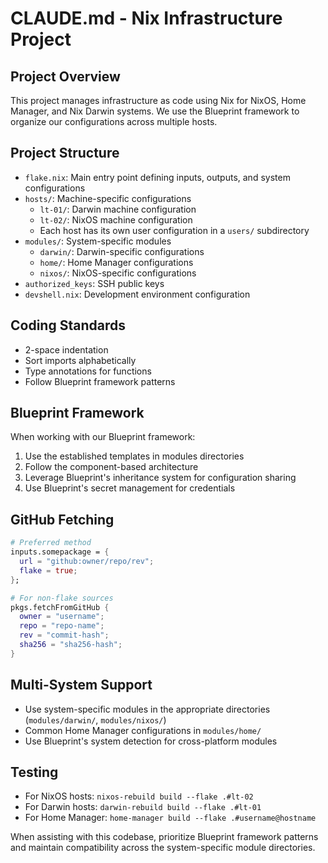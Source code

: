 # CLAUDE.md - Nix Infrastructure Project

## Project Overview
This project manages infrastructure as code using Nix for NixOS, Home Manager, and Nix Darwin systems. We use the Blueprint framework to organize our configurations across multiple hosts.

## Project Structure
- `flake.nix`: Main entry point defining inputs, outputs, and system configurations
- `hosts/`: Machine-specific configurations
  - `lt-01/`: Darwin machine configuration
  - `lt-02/`: NixOS machine configuration
  - Each host has its own user configuration in a `users/` subdirectory
- `modules/`: System-specific modules
  - `darwin/`: Darwin-specific configurations
  - `home/`: Home Manager configurations
  - `nixos/`: NixOS-specific configurations
- `authorized_keys`: SSH public keys
- `devshell.nix`: Development environment configuration

## Coding Standards
- 2-space indentation
- Sort imports alphabetically
- Type annotations for functions
- Follow Blueprint framework patterns

## Blueprint Framework
When working with our Blueprint framework:
1. Use the established templates in modules directories
2. Follow the component-based architecture
3. Leverage Blueprint's inheritance system for configuration sharing
4. Use Blueprint's secret management for credentials

## GitHub Fetching
```nix
# Preferred method
inputs.somepackage = {
  url = "github:owner/repo/rev";
  flake = true;
};

# For non-flake sources
pkgs.fetchFromGitHub {
  owner = "username";
  repo = "repo-name";
  rev = "commit-hash";
  sha256 = "sha256-hash";
}
```

## Multi-System Support
- Use system-specific modules in the appropriate directories (`modules/darwin/`, `modules/nixos/`)
- Common Home Manager configurations in `modules/home/`
- Use Blueprint's system detection for cross-platform modules

## Testing
- For NixOS hosts: `nixos-rebuild build --flake .#lt-02`
- For Darwin hosts: `darwin-rebuild build --flake .#lt-01`
- For Home Manager: `home-manager build --flake .#username@hostname`

When assisting with this codebase, prioritize Blueprint framework patterns and maintain compatibility across the system-specific module directories.